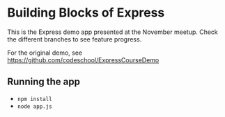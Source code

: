 # Building Blocks of Express

This is the Express demo app presented at the November meetup.
Check the different branches to see feature progress.

For the original demo, see <https://github.com/codeschool/ExpressCourseDemo>

## Running the app

* `npm install`
* `node app.js`

